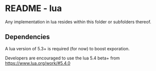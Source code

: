 # README - lua
Any implementation in lua resides within this folder or subfolders thereof.

## Dependencies
A lua version of 5.3+ is required (for now) to boost exporation.

Developers are encouraged to use the lua 5.4 beta+ from https://www.lua.org/work/#5.4.0
